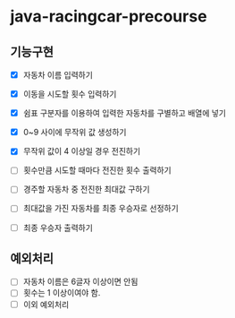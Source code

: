 # java-racingcar-precourse


## 기능구현
- [x] 자동차 이름 입력하기
- [x] 이동을 시도할 횟수 입력하기
- [x] 쉼표 구분자를 이용하여 입력한 자동차를 구별하고 배열에 넣기
- [x] 0~9 사이에 무작위 값 생성하기
- [x] 무작위 값이 4 이상일 경우 전진하기
- [ ] 횟수만큼 시도할 때마다 전진한 횟수 출력하기
- [ ] 경주할 자동차 중 전진한 최대값 구하기
- [ ] 최대값을 가진 자동차를 최종 우승자로 선정하기
- [ ] 최종 우승자 출력하기
 

## 예외처리
- [ ] 자동차 이름은 6글자 이상이면 안됨
- [ ] 횟수는 1 이상이여야 함.
- [ ] 이외 예외처리
